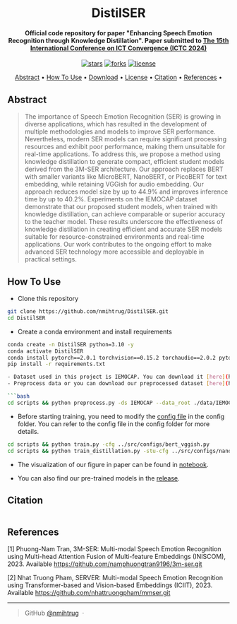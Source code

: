 
<h1 align="center">
  DistilSER
  <br>
</h1>

<h4 align="center">Official code repository for paper "Enhancing Speech Emotion Recognition through Knowledge Distillation". Paper submitted to <a href="https://ictc.org">The 15th International Conference on ICT Convergence (ICTC 2024)</a> </h4>

<p align="center">
  <a href=""><img src="https://img.shields.io/github/stars/nmihtrug/DistilSER?" alt="stars"></a>
  <a href=""><img src="https://img.shields.io/github/forks/nmihtrug/DistilSER?" alt="forks"></a>
  <a href=""><img src="https://img.shields.io/github/license/nmihtrug/DistilSER?" alt="license"></a>
</p>

<p align="center">
  <a href="#abstract">Abstract</a> •
  <a href="#how-to-use">How To Use</a> •
  <a href="#download">Download</a> •
  <a href="#license">License</a> •
  <a href="#citation">Citation</a> •
  <a href="#references">References</a> •
</p>

## Abstract
> The importance of Speech Emotion Recognition (SER) is growing in diverse applications, which has resulted in the development of multiple methodologies and models to improve SER performance. Nevertheless, modern SER models can require significant processing resources and exhibit poor performance, making them unsuitable for real-time applications.  To address this, we propose a method using knowledge distillation to generate compact, efficient student models derived from the 3M-SER architecture. Our approach replaces BERT with smaller variants like MicroBERT, NanoBERT, or PicoBERT for text embedding, while retaining VGGish for audio embedding. Our approach reduces model size by up to 44.9\% and improves inference time by up to 40.2\%. Experiments on the IEMOCAP dataset demonstrate that our proposed student models, when trained with knowledge distillation, can achieve comparable or superior accuracy to the teacher model. These results underscore the effectiveness of knowledge distillation in creating efficient and accurate SER models suitable for resource-constrained environments and real-time applications. Our work contributes to the ongoing effort to make advanced SER technology more accessible and deployable in practical settings.

## How To Use
- Clone this repository 
```bash
git clone https://github.com/nmihtrug/DistilSER.git 
cd DistilSER
```
- Create a conda environment and install requirements
```bash
conda create -n DistilSER python=3.10 -y
conda activate DistilSER
conda install pytorch==2.0.1 torchvision==0.15.2 torchaudio==2.0.2 pytorch-cuda=11.8 -c pytorch -c nvidia
pip install -r requirements.txt

- Dataset used in this project is IEMOCAP. You can download it [here](https://sail.usc.edu/iemocap/iemocap_release.htm). 
- Preprocess data or you can download our preprocessed dataset [here](https://github.com/nmihtrug/DistilSER/releases) (this only include path to sample in dataset).

```bash
cd scripts && python preprocess.py -ds IEMOCAP --data_root ./data/IEMOCAP_full_release
```

- Before starting training, you need to modify the [config file](./src/configs/base.py) in the config folder. You can refer to the config file in the config folder for more details.

```bash
cd scripts && python train.py -cfg ../src/configs/bert_vggish.py
cd scripts && python train_distillation.py -stu-cfg ../src/configs/nanobert_vggish.py
```

- The visualization of our figure in paper can be found in [notebook](./src/visualization/metrics.ipynb).

- You can also find our pre-trained models in the [release](https://github.com/nmihtrug/DistilSER/releases).

## Citation
```bibtex

```
## References

[1] Phuong-Nam Tran, 3M-SER: Multi-modal Speech Emotion Recognition using Multi-head Attention Fusion of Multi-feature Embeddings (INISCOM), 2023. Available https://github.com/namphuongtran9196/3m-ser.git

[2] Nhat Truong Pham, SERVER: Multi-modal Speech Emotion Recognition using Transformer-based and Vision-based Embeddings (ICIIT), 2023. Available https://github.com/nhattruongpham/mmser.git

---

> GitHub [@nmihtrug](https://github.com/nmihtrug) &nbsp;&middot;&nbsp;
